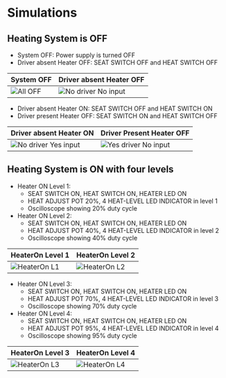 # Simulations
## Heating System is OFF

* System OFF: Power supply is turned OFF
* Driver absent Heater OFF: SEAT SWITCH OFF and HEAT SWITCH OFF

| System OFF | Driver absent Heater OFF |
| --- | --- |
| ![All OFF](https://user-images.githubusercontent.com/89698000/133662792-fe8e1f45-2954-4486-a500-0cc4f10d4333.png) | ![No driver No input](https://user-images.githubusercontent.com/89698000/133663006-4e5041ae-a9c5-4d59-b3f9-cd845d8ac41b.png) |

* Driver absent Heater ON: SEAT SWITCH OFF and HEAT SWITCH ON
* Driver present Heater OFF: SEAT SWITCH ON and HEAT SWITCH OFF

| Driver absent Heater ON | Driver Present Heater OFF |
| --- | --- |
| ![No driver Yes input](https://user-images.githubusercontent.com/89698000/133663016-9baf6897-155a-400b-b4f6-3f41f451867d.png) | ![Yes driver No input](https://user-images.githubusercontent.com/89698000/133663023-630c7f60-9d23-4d96-8bd1-4ce023480673.png) |

## Heating System is ON with four levels
* Heater ON Level 1: 
  * SEAT SWITCH ON, HEAT SWITCH ON, HEATER LED ON
  * HEAT ADJUST POT 20%, 4 HEAT-LEVEL LED INDICATOR in level 1
  * Oscilloscope showing 20% duty cycle
* Heater ON Level 2: 
  * SEAT SWITCH ON, HEAT SWITCH ON, HEATER LED ON
  * HEAT ADJUST POT 40%, 4 HEAT-LEVEL LED INDICATOR in level 2
  * Oscilloscope showing 40% duty cycle

| HeaterOn Level 1 | HeaterOn Level 2 |
| --- | --- |
| ![HeaterOn L1](https://user-images.githubusercontent.com/89698000/133663594-5f3fd727-8611-4590-a0ea-118eced8eeef.png) | ![HeaterOn L2](https://user-images.githubusercontent.com/89698000/133663606-2519cfd6-1803-4ac2-b200-23bb392c2f88.png) |

* Heater ON Level 3: 
  * SEAT SWITCH ON, HEAT SWITCH ON, HEATER LED ON
  * HEAT ADJUST POT 70%, 4 HEAT-LEVEL LED INDICATOR in level 3
  * Oscilloscope showing 70% duty cycle
* Heater ON Level 4: 
  * SEAT SWITCH ON, HEAT SWITCH ON, HEATER LED ON
  * HEAT ADJUST POT 95%, 4 HEAT-LEVEL LED INDICATOR in level 4
  * Oscilloscope showing 95% duty cycle

| HeaterOn Level 3 | HeaterOn Level 4 |
| --- | --- |
| ![HeaterOn L3](https://user-images.githubusercontent.com/89698000/133663616-a711e9df-7404-45dc-9411-870ef351a874.png) | ![HeaterOn L4](https://user-images.githubusercontent.com/89698000/133663624-fb6a9c52-8630-4ebc-b89a-0e54365dbcb9.png) |
